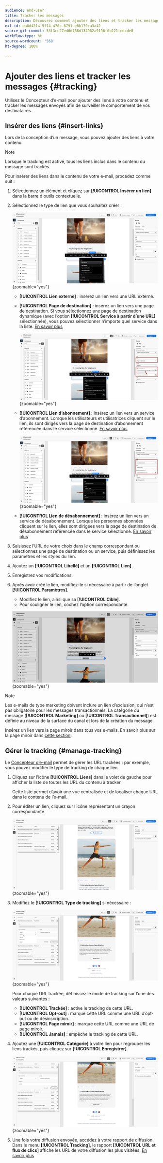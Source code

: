 ```yaml
---
audience: end-user
title: Tracker les messages
description: Découvrez comment ajouter des liens et tracker les messages envoyés.
exl-id: ea0d4214-5f14-470c-8791-e8b179ca3a42
source-git-commit: 53f3cc27ed6d768d134902a9196f0b221fedcde0
workflow-type: ht
source-wordcount: '568'
ht-degree: 100%

---
```


# Ajouter des liens et tracker les messages {#tracking}

Utilisez le Concepteur d’e-mail pour ajouter des liens à votre contenu et tracker les messages envoyés afin de surveiller le comportement de vos destinataires.

## Insérer des liens {#insert-links}

Lors de la conception d’un message, vous pouvez ajouter des liens à votre contenu.

>[!NOTE]
>
>Lorsque le tracking est activé, tous les liens inclus dans le contenu du message sont trackés.

Pour insérer des liens dans le contenu de votre e-mail, procédez comme suit :

1. Sélectionnez un élément et cliquez sur **[!UICONTROL Insérer un lien]** dans la barre d&#39;outils contextuelle.

1. Sélectionnez le type de lien que vous souhaitez créer :

   ![Capture d’écran illustrant l’interface pour insérer des liens dans l’outil de tracking des messages](assets/message-tracking-insert-link.png){zoomable="yes"}

   * **[!UICONTROL Lien externe]** : insérez un lien vers une URL externe.

   * **[!UICONTROL Page de destination]** : insérez un lien vers une page de destination. Si vous sélectionnez une page de destination dynamique (avec l’option **[!UICONTROL Service à partir d’une URL]** sélectionnée), vous pouvez sélectionner n’importe quel service dans la liste. [En savoir plus](../landing-pages/create-lp.md#define-actions-on-form-submission)

     ![Capture d’écran illustrant l’interface permettant d’établir un lien vers une page de destination dans le Concepteur d’e-mail](assets/email-link-to-landing-page.png){zoomable="yes"}

   * **[!UICONTROL Lien d’abonnement]** : insérez un lien vers un service d’abonnement. Lorsque les utilisateurs et utilisatrices cliquent sur le lien, ils sont dirigés vers la page de destination d’abonnement référencée dans le service sélectionné. [En savoir plus](../audience/manage-services.md#create-service)

     ![Capture d’écran illustrant l’interface pour créer un lien d’abonnement par défaut dans l’outil de service](assets/service-create-default-lp-link.png){zoomable="yes"}

   * **[!UICONTROL Lien de désabonnement]** : insérez un lien vers un service de désabonnement. Lorsque les personnes abonnées cliquent sur le lien, elles sont dirigées vers la page de destination de désabonnement référencée dans le service sélectionné. [En savoir plus](../audience/manage-services.md#create-service)

   <!--* **[!UICONTROL Mirror page]**: Add a link to display the email content in a web browser. [Learn more]-->

1. Saisissez l’URL de votre choix dans le champ correspondant ou sélectionnez une page de destination ou un service, puis définissez les paramètres et les styles du lien.

1. Ajoutez un **[!UICONTROL Libellé]** et un **[!UICONTROL Lien]**.

1. Enregistrez vos modifications.

1. Après avoir créé le lien, modifiez-le si nécessaire à partir de l’onglet **[!UICONTROL Paramètres]**.

   * Modifiez le lien, ainsi que sa **[!UICONTROL Cible]**.
   * Pour souligner le lien, cochez l’option correspondante.

   ![Capture d’écran illustrant l’interface des paramètres de modification des propriétés des liens dans l’outil de tracking des messages](assets/message-tracking-link-settings.png){zoomable="yes"}

>[!NOTE]
>
>Les e-mails de type marketing doivent inclure un lien d’exclusion, qui n’est pas obligatoire pour les messages transactionnels. La catégorie du message (**[!UICONTROL Marketing]** ou **[!UICONTROL Transactionnel]**) est définie au niveau de la surface du canal et lors de la création du message.

Insérez un lien vers la page miroir dans tous vos e-mails. En savoir plus sur la page miroir dans [cette section](mirror-page.md).

## Gérer le tracking {#manage-tracking}

Le [Concepteur d’e-mail](create-email-content.md) permet de gérer les URL trackées : par exemple, vous pouvez modifier le type de tracking de chaque lien.

1. Cliquez sur l’icône **[!UICONTROL Liens]** dans le volet de gauche pour afficher la liste de toutes les URL du contenu à tracker.

   Cette liste permet d’avoir une vue centralisée et de localiser chaque URL dans le contenu de l’e-mail.

1. Pour éditer un lien, cliquez sur l’icône représentant un crayon correspondante.

   ![Capture d’écran illustrant l’interface de modification des liens dans l’outil de tracking des messages](assets/message-tracking-edit-links.png){zoomable="yes"}

1. Modifiez le **[!UICONTROL Type de tracking]** si nécessaire :

   ![Capture d’écran illustrant l’interface de modification des types de tracking dans l’outil de tracking des messages](assets/message-tracking-edit-a-link.png){zoomable="yes"}

   Pour chaque URL trackée, définissez le mode de tracking sur l’une des valeurs suivantes :

   * **[!UICONTROL Trackée]** : active le tracking de cette URL.
   * **[!UICONTROL Opt-out]** : marque cette URL comme une URL d’opt-out ou de désinscription.
   * **[!UICONTROL Page miroir]** : marque cette URL comme une URL de page miroir.
   * **[!UICONTROL Jamais]** : empêche le tracking de cette URL. <!--This information is saved: if the URL appears again in a future message, its tracking is automatically deactivated.-->

1. Ajoutez une **[!UICONTROL Catégorie]** à votre lien pour regrouper les liens trackés, puis cliquez sur **[!UICONTROL Enregistrer]**.

   ![Capture d’écran illustrant l’interface d’ajout de catégories aux liens trackés dans l’outil de tracking des messages](assets/message-tracking-edit-a-link_2.png){zoomable="yes"}

1. Une fois votre diffusion envoyée, accédez à votre rapport de diffusion. Dans le menu **[!UICONTROL Tracking]**, le rapport **[!UICONTROL URL et flux de clics]** affiche les URL de votre diffusion les plus visitées. [En savoir plus](../reporting/gs-reports.md)